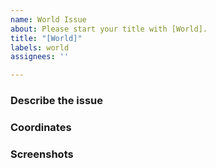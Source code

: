 ```yaml
---
name: World Issue
about: Please start your title with [World].
title: "[World]"
labels: world
assignees: ''

---
```


### Describe the issue
<!-- A clear and concise description of what the issue is. -->


### Coordinates
<!-- X Y Z coordinates. -->


### Screenshots
<!-- Please add screenshots to help explain your problem. They can be of both the emc map and of how you want the terrain to look. -->
